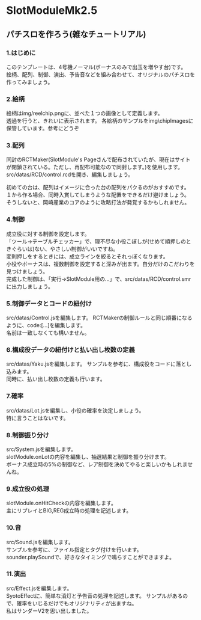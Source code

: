 # SlotModuleMk2.5
## パチスロを作ろう(雑なチュートリアル)
### 1.はじめに
このテンプレートは、4号機ノーマル(ボーナスのみで出玉を増やす台)です。  
絵柄、配列、制御、演出、予告音などを組み合わせて、オリジナルのパチスロを作ってみましょう。  

### 2.絵柄
絵柄はimg/reelchip.pngに、並べた１つの画像として定義します。  
透過を行うと、きれいに表示されます。
各絵柄のサンプルをimg\chipImagesに保管しています。参考にどうぞ

### 3.配列
同封のRCTMaker(SlotModule's Pageさんで配布されていたが、現在はサイトが閉鎖されている。ただし、再配布可能なので同封します。)を使用します。  
src/datas/RCD/control.rcdを開き、編集しましょう。
  
初めての台は、配列はイメージに合った台の配列をパクるのがおすすめです。
１から作る場合、同時入賞してしまうような配置をできるだけ避けましょう。  
そうしないと、岡崎産業のコアのように攻略打法が発覚するかもしれません。

### 4.制御
成立役に対する制御を設定します。  
「ツール→テーブルチェッカー」で、理不尽な小役こぼしが(せめて順押しのときぐらいは)ない、やさしい制御がいいですね。  
変則押しをするときには、成立ラインを絞るとそれっぽくなります。  
小役やボーナスは、複数制御を設定すると深みが出ます。自分だけのこだわりを見つけましょう。  
完成した制御は、「実行->SlotModule用の...」で、src/datas/RCD/control.smrに出力しましょう。

### 5.制御データとコードの紐付け
src/datas/Control.jsを編集します。
RCTMakerの制御ルールと同じ順番になるように、code:[...]を編集します。  
名前は一致しなくても構いません。

### 6.構成役データの紐付けと払い出し枚数の定義
src/datas/Yaku.jsを編集します。
サンプルを参考に、構成役をコードに落とし込みます。  
同時に、払い出し枚数の定義も行います。


### 7.確率
src/datas/Lot.jsを編集し、小役の確率を決定しましょう。  
特に言うことはないです。

### 8.制御振り分け
src/System.jsを編集します。  
slotModule.onLotの内容を編集し、抽選結果と制御を振り分けます。  
ボーナス成立時の5%の制御など、レア制御を決めてやると楽しいかもしれませんね。  


### 9.成立役の処理
slotModule.onHitCheckの内容を編集します。  
主にリプレイとBIG,REG成立時の処理を記述します。

### 10.音
src/Sound.jsを編集します。  
サンプルを参考に、ファイル指定とタグ付けを行います。  
sounder.playSoundで、好きなタイミングで鳴らすことができますよ。

### 11.演出
src/Effect.jsを編集します。  
SyotoEffectに、簡単な消灯と予告音の処理を記述します。
サンプルがあるので、確率をいじるだけでもオリジナリティが出ますね。  
私はサンダーV2を思い出しました。